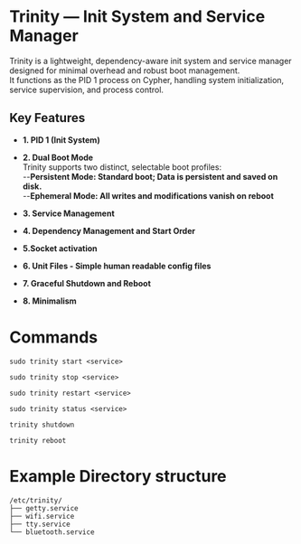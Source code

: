 Trinity — Init System and Service Manager
=

Trinity is a lightweight, dependency-aware init system and service manager designed for minimal overhead and robust boot management.<br>
It functions as the PID 1 process on Cypher, handling system initialization, service supervision, and process control.

## Key Features<br>
- **1. PID 1 (Init System)** <br>

- **2. Dual Boot Mode** <br>
Trinity supports two distinct, selectable boot profiles:<br>
--**Persistent Mode: Standard boot; Data is persistent and saved on disk.** <br>
--**Ephemeral Mode: All writes and modifications vanish on reboot** <br>

- **3. Service Management** <br>

- **4. Dependency Management and Start Order** <br>

- **5.Socket activation**

- **6. Unit Files - Simple human readable config files**
  
- **7. Graceful Shutdown and Reboot** <br>

- **8. Minimalism** <br>

# Commands

```rsh
sudo trinity start <service>
```
```
sudo trinity stop <service>
```
```
sudo trinity restart <service>
```
```
sudo trinity status <service>
```
```
trinity shutdown
```
```
trinity reboot
```

# Example Directory structure
```
/etc/trinity/ 
├── getty.service 
├── wifi.service 
├── tty.service 
└── bluetooth.service 
```



